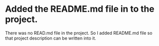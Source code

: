 # Added the README.md file in to the project.

There was no READ.md file in the project. So I added README.md file so that project description can be written into it.
